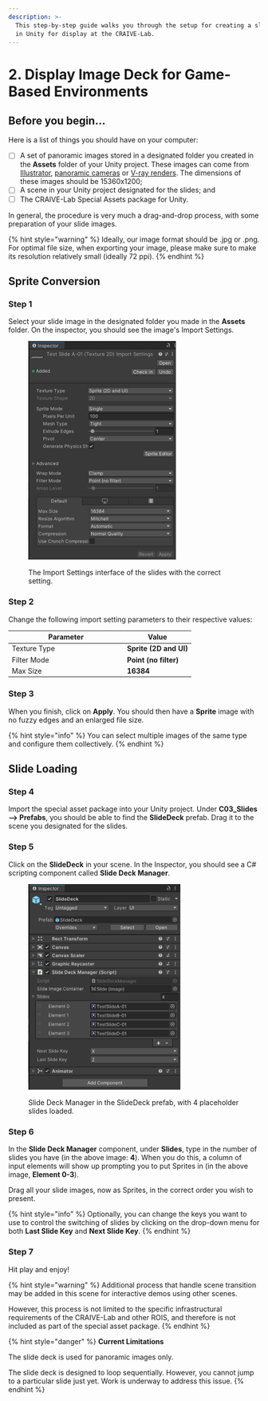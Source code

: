 ```yaml
---
description: >-
  This step-by-step guide walks you through the setup for creating a slide deck
  in Unity for display at the CRAIVE-Lab.
---
```


# 2. Display Image Deck for Game-Based Environments

## Before you begin...

Here is a list of things you should have on your computer:

* [ ] A set of panoramic images stored in a designated folder you created in the **Assets** folder of your Unity project. These images can come from [Illustrator](../infrastructure/visual-display-system.md), [panoramic cameras](5.-display-panorama-from-spherical-camera.md) or [V-ray renders](6.-rendering-panorama.md). The dimensions of these images should be 15360x1200;&#x20;
* [ ] A scene in your Unity project designated for the slides; and
* [ ] The CRAIVE-Lab Special Assets package for Unity.

In general, the procedure is very much a drag-and-drop process, with some preparation of your slide images.&#x20;

{% hint style="warning" %}
Ideally, our image format should be .jpg or .png. For optimal file size, when exporting your image, please make sure to make its resolution relatively small (ideally 72 ppi).
{% endhint %}

## Sprite Conversion

### Step 1

Select your slide image in the designated folder you made in the **Assets** folder. On the inspector, you should see the image's Import Settings.

<figure><img src="../.gitbook/assets/slide-import.png" alt="" width="296"><figcaption><p>The Import Settings interface of the slides with the correct setting.</p></figcaption></figure>

### Step 2

Change the following import setting parameters to their respective values:

<table><thead><tr><th width="217">Parameter</th><th>Value</th></tr></thead><tbody><tr><td>Texture Type</td><td><strong>Sprite (2D and UI)</strong></td></tr><tr><td>Filter Mode</td><td><strong>Point (no filter)</strong></td></tr><tr><td>Max Size</td><td><strong>16384</strong></td></tr></tbody></table>

### Step 3

When you finish, click on **Apply**. You should then have a **Sprite** image with no fuzzy edges and an enlarged file size.

{% hint style="info" %}
You can select multiple images of the same type and configure them collectively.
{% endhint %}

## Slide Loading

### Step 4

Import the special asset package into your Unity project. Under **C03\_Slides --> Prefabs**, you should be able to find the **SlideDeck** prefab. Drag it to the scene you designated for the slides.&#x20;

### Step 5

Click on the **SlideDeck** in your scene. In the Inspector, you should see a C# scripting component called **Slide Deck Manager**.

<figure><img src="../.gitbook/assets/slide-deck-manager.png" alt="" width="305"><figcaption><p>Slide Deck Manager in the SlideDeck prefab, with 4 placeholder slides loaded.</p></figcaption></figure>

### **Step 6**

In the **Slide Deck Manager** component, under **Slides**, type in the number of slides you have (in the above image: **4**). When you do this, a column of input elements will show up prompting you to put Sprites in (in the above image, **Element 0-3**).

Drag all your slide images, now as Sprites, in the correct order you wish to present.&#x20;

{% hint style="info" %}
Optionally, you can change the keys you want to use to control the switching of slides by clicking on the drop-down menu for both **Last Slide Key** and **Next Slide Key**.
{% endhint %}

### Step 7

Hit play and enjoy!

{% hint style="warning" %}
Additional process that handle scene transition may be added in this scene for interactive demos using other scenes.&#x20;

However, this process is not limited to the specific infrastructural requirements of the CRAIVE-Lab and other ROIS, and therefore is not included as part of the special asset package.
{% endhint %}

{% hint style="danger" %}
**Current Limitations**

The slide deck is used for panoramic images only.&#x20;

The slide deck is designed to loop sequentially. However, you cannot jump to a particular slide just yet. Work is underway to address this issue.
{% endhint %}
